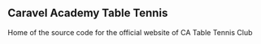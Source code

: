 ## Caravel Academy Table Tennis
Home of the source code for the official website of CA Table Tennis Club